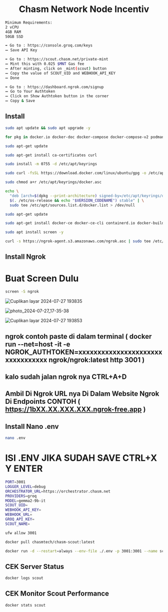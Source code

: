 <h1 align="center">Chasm Network Node Incentiv</h1> 

```bash
Minimum Requirements:
2 vCPU
4GB RAM
50GB SSD
```
```bash
➡️ Go to : https://console.groq.com/keys
➖ Save API Key
```
```bash
➡️ Go to : https://scout.chasm.net/private-mint
➖ Mint this with 0.025 $MNT Gas fee
➖ After minting, click on _mint(scout) button
➖ Copy the value of SCOUT_UID and WEBHOOK_API_KEY
➖ Done
```
```bash
➡️ Go to : https://dashboard.ngrok.com/signup
➖ Go to Your Authtoken
➖ Click on Show Authtoken button in the corner
➖ Copy & Save 
```
## Install
```bash
sudo apt update && sudo apt upgrade -y
```
```bash
for pkg in docker.io docker-doc docker-compose docker-compose-v2 podman-docker containerd runc; do sudo apt-get remove $pkg; done
```
```bash
sudo apt-get update
```
```bash
sudo apt-get install ca-certificates curl
```
```bash
sudo install -m 0755 -d /etc/apt/keyrings
```
```bash
sudo curl -fsSL https://download.docker.com/linux/ubuntu/gpg -o /etc/apt/keyrings/docker.asc
```
```bash
sudo chmod a+r /etc/apt/keyrings/docker.asc
```
```bash
echo \
  "deb [arch=$(dpkg --print-architecture) signed-by=/etc/apt/keyrings/docker.asc] https://download.docker.com/linux/ubuntu \
  $(. /etc/os-release && echo "$VERSION_CODENAME") stable" | \
  sudo tee /etc/apt/sources.list.d/docker.list > /dev/null
```
```bash
sudo apt-get update
```
```bash
sudo apt-get install docker-ce docker-ce-cli containerd.io docker-buildx-plugin docker-compose-plugin
```
```bash
sudo apt install screen -y
```
```bash
curl -s https://ngrok-agent.s3.amazonaws.com/ngrok.asc | sudo tee /etc/apt/trusted.gpg.d/ngrok.asc >/dev/null && echo "deb https://ngrok-agent.s3.amazonaws.com buster main" | sudo tee /etc/apt/sources.list.d/ngrok.list && sudo apt update && sudo apt install ngrok
```
## Install Ngrok
# Buat Screen Dulu 
```bash
screen -S ngrok
```


![Cuplikan layar 2024-07-27 193835](https://github.com/user-attachments/assets/ec5462e8-70cf-490a-abc9-75f47982cf70)

![photo_2024-07-27_17-35-38](https://github.com/user-attachments/assets/9077054e-efd5-4b0e-9fab-ccd201efc26d)

![Cuplikan layar 2024-07-27 193853](https://github.com/user-attachments/assets/701655b1-2f4c-453b-b4f7-da83649c8ae6)

## ngrok contoh paste di dalam terminal ( docker run --net=host -it -e NGROK_AUTHTOKEN=xxxxxxxxxxxxxxxxxxxxxxxxxxxxxxxxx ngrok/ngrok:latest http 3001 )

## kalo sudah jalan ngrok nya CTRL+A+D

## Ambil Di Ngrok URL nya Di Dalam Website Ngrok Di Endpoints CONTOH ( https://1bXX.XX.XXX.XXX.ngrok-free.app )

## Install Nano .env
```bash
nano .env
```

# ISI .ENV JIKA SUDAH SAVE CTRL+X Y ENTER
```bash
PORT=3001
LOGGER_LEVEL=debug
ORCHESTRATOR_URL=https://orchestrator.chasm.net
PROVIDERS=groq
MODEL=gemma2-9b-it
SCOUT_UID=
WEBHOOK_API_KEY=
WEBHOOK_URL=
GROQ_API_KEY=
SCOUT_NAME=
```
```bash
ufw allow 3001
```
```bash
docker pull chasmtech/chasm-scout:latest
```
```bash
docker run -d --restart=always --env-file ./.env -p 3001:3001 --name scout chasmtech/chasm-scout
```
## CEK Server Status
```bash
docker logs scout
```
## CEK Monitor Scout Performance
```bash
docker stats scout
```
